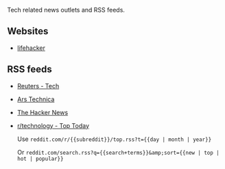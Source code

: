 Tech related news outlets and RSS feeds.

## Websites

- [lifehacker](https://lifehacker.com/)

## RSS feeds

- [Reuters - Tech](https://www.reutersagency.com/feed/?best-topics=tech&post_type=best)
- [Ars Technica](https://feeds.arstechnica.com/arstechnica/index)
- [The Hacker News](https://thehackernews.com/feeds/posts/default)
- [r/technology - Top Today](https://www.reddit.com/r/technology/top.rss?t=day)

    Use `reddit.com/r/{{subreddit}}/top.rss?t={{day | month | year}}`
    
    Or `reddit.com/search.rss?q={{search+terms}}&amp;sort={{new | top | hot | popular}}`


